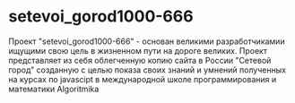 # setevoi_gorod1000-666

Проект "setevoi_gorod1000-666" - основан великими разработчикамии ищущими свою цель в жизненном пути на дороге великих.
Проект представляет из себя облегченную копию сайта в России "Сетевой город" созданную с целью показа своих знаний и умнений полученных на курсах по javascipt в международной школе программирования и математики Algoritmika
